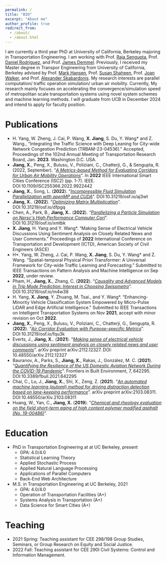 ```yaml
---
permalink: /
title: "BIO"
excerpt: "About me"
author_profile: true
redirect_from: 
  - /about/
  - /about.html
---
```


I am currently a third year PhD at University of California, Berkeley majoring in Transportation Engineering. I am working with Prof. [Raja Sengupta](https://ce.berkeley.edu/people/faculty/sengupta), Prof. [‪Daniel Rodríguez](https://ced.berkeley.edu/people/daniel-rodriguez), and Prof. [‪James Demmel‬‬](https://www2.eecs.berkeley.edu/Faculty/Homepages/demmel.html). Previously, I received my Master degree in Transpor Engineering from University of California, Berkeley advised by Prof. [Mark Hansen](https://ce.berkeley.edu/people/faculty/hansen), Prof. [Susan Shaheen](https://ce.berkeley.edu/people/faculty/shaheen), Prof. [Joan Walker](https://ce.berkeley.edu/people/faculty/walker), and Prof. [Alexander Skabardonis](https://ce.berkeley.edu/people/faculty/skabardonis). My research interests are parallel computation/ traffic operation simulation/ urban air mobility. Currently, My research mainly focuses on accelerating the convergence/simulation speed of metropolitan scale transportation systems using novel system schemes and machine learning methods. I will graduate from UCB in December 2024 and intend to apply for faculty position. 





Publications
======
- H. Yang, W. Zheng, J. Cai, P. Wang, **X. Jiang**, S. Du, Y. Wang* and Z. Wang., “Integrating the Traffic Science with Deep Leaning for City-wide Network Congestion Prediction (TRBAM-23-04536)." Accepted, Proceedings of the 102nd Annual Meeting of Transportation Research Board, Jan. **2023**. Washington D.C. USA.
- **Jiang, X.**, Peng, X., Bulusu, V., Poliziani, C., Chatterji, G., & Sengupta, R. (2022, September). “*[A Metrics-based Method for Evaluating Corridors for Urban Air Mobility Operations](https://scholar.google.com/citations?view_op=view_citation&hl=en&user=YiUWYl0AAAAJ&citation_for_view=YiUWYl0AAAAJ:iH-uZ7U-co4C)*”. In **2022** IEEE International Smart Cities Conference (ISC2) (pp. 1-7). IEEE. DOI:10.1109/ISC255366.2022.9922442
- **Jiang, X.**, Song, L. (**2022**). “*[Incompressible Fluid Simulation Parallelization with openMP and CUDA](https://scholar.google.com/citations?view_op=view_citation&hl=en&user=YiUWYl0AAAAJ&citation_for_view=YiUWYl0AAAAJ:4JMBOYKVnBMC)*”. DOI:10.31219/osf.io/aj3wt
- **Jiang, X.**. (**2022**). “*[Optimizing Matrix Multiplication](https://scholar.google.com/citations?view_op=view_citation&hl=en&user=YiUWYl0AAAAJ&citation_for_view=YiUWYl0AAAAJ:RHpTSmoSYBkC)*”. DOI:10.31219/osf.io/dfpgq
- Chen, A., Park, B., **Jiang, X.**. (**2022**). “*[Parallelizing a Particle Simulation on Nersc's High Performance Computer Cori](https://scholar.google.com/citations?view_op=view_citation&hl=en&user=YiUWYl0AAAAJ&citation_for_view=YiUWYl0AAAAJ:_Qo2XoVZTnwC)*”. DOI:10.31219/osf.io/xmtbk
- **X. Jiang**, H. Yang and Y. Wang*. “Making Sense of Electrical Vehicle Discussions Using Sentiment Analysis on Closely Related News and User Comments." Proceedings of **2022** International Conference on Transportation and Development (ICTD), American Society of Civil Engineers (ASCE)
- H*. Yang, W. Zheng, J. Cai, P. Wang, **X. Jiang**, S. Du, Y. Wang* and Z. Wang. “Spatial-temporal Physical Priori Transformer: A Universal Framework for City-wide Traffic Learning and Forecasting." Submitted to IEEE Transactions on Pattern Analysis and Machine Intelligence on Sep **2022**, under review.
- Pham, H., **Jiang, X.**, Zhang, C. (**2022**). “*[Causality and Advanced Models in Trip Mode Prediction: Interest in Choosing Swissmetro](https://scholar.google.com/citations?view_op=view_citation&hl=en&user=YiUWYl0AAAAJ&citation_for_view=YiUWYl0AAAAJ:e5wmG9Sq2KIC)*”. DOI:10.31219/osf.io/m4w38
- H. Yang, **X. Jiang**, Y. Zhuang, M. Tsai., and Y. Wang*. “Enhancing-Minority Vehicle Classification System Empowered by Micro-Pulse LiDAR and Edge Artificial Intelligence." Submitted to IEEE Transactions on Intelligent Transportation Systems on Nov **2021**, accept with minor revision on Oct **2022**.
- **Jiang, X.**, Peng, X., Bulusu, V., Poliziani, C., Chatterji, G., Sengupta, R. (**2022**). “*[Air Corridor Evaluation with Purpose-specific Metrics](https://scholar.google.com/citations?view_op=view_citation&hl=en&user=YiUWYl0AAAAJ&citation_for_view=YiUWYl0AAAAJ:j3f4tGmQtD8C)*”. DOI:10.31219/osf.io/fqu3k
- Everts, J., **Jiang, X.**. (**2021**). “*[Making sense of electrical vehicle discussions using sentiment analysis on closely related news and user comments](https://scholar.google.com/citations?view_op=view_citation&hl=en&user=YiUWYl0AAAAJ&citation_for_view=YiUWYl0AAAAJ:mB3voiENLucC)*”. arXiv preprint arXiv:2112.12327. DOI: 10.48550/arXiv.2112.12327
- Bauranov, A., Parks, S., **Jiang, X.**, Rakas, J., González, M. C. (**2021**). “*[Quantifying the Resilience of the US Domestic Aviation Network During the COVID-19 Pandemic](https://scholar.google.com/citations?view_op=view_citation&hl=en&user=YiUWYl0AAAAJ&citation_for_view=YiUWYl0AAAAJ:qUcmZB5y_30C)*”. Frontiers in Built Environment, 7, 642295.  DOI:10.3389/fbuil.2021.642295
- Chai, C., Lu, J., **Jiang, X.**, Shi, X., Zeng, Z. (**2021**). “*[An automated machine learning (automl) method for driving distraction detection based on lane-keeping performance](https://scholar.google.com/citations?view_op=view_citation&hl=en&user=YiUWYl0AAAAJ&citation_for_view=YiUWYl0AAAAJ:-f6ydRqryjwC)*”. arXiv preprint arXiv:2103.08311. DOI:10.48550/arXiv.2103.08311
- Huang, W., Yan, C., **Jiang, X.** (**2019**). “*[Chemical and rheology evaluation on the field short-term aging of high content polymer modified asphalt (No. 19-00486)](https://scholar.google.com/citations?view_op=view_citation&hl=en&user=YiUWYl0AAAAJ&citation_for_view=YiUWYl0AAAAJ:hC7cP41nSMkC)*”.






Education
======
- PhD in Transportation Engineering at at UC Berkeley, present
  - GPA: 4.0/4.0
  - Statistical Learning Theory 
  - Applied Stochastic Process
  - Applied Natural Language Processing
  - Applications of Parallel Computers
  - Back-End Web Architecture
- M.S. in Transportation Engineering at UC Berkeley, 2021
  - GPA: 4.0/4.0
  - Operation of Transportation Facilities (A+)
  - Systems Analysis in Transportation (A+)
  - Data Science for Smart Cities (A+)




Teaching
======

- 2021 Spring: Teaching assistant for CEE 298/198 Group Studies, Seminars, or Group Research on Equity and Social Justice.
- 2022 Fall: Teaching assistant for CEE 290I Civil Systems: Control and Information Management.



<!-- Open-Source
======

- Built an **open-source/general [framework](https://github.com/HectorHHZ/Adjacent_Leader_Dencentralized_SGD)** for anyone interested in distributed machine learning. Using this framework, you can implement any centralized/ decentralized, synchronous/ asynchronous distributed SGD algorithms when models fit into a single machine. In addition, this framework provides you a continent way to fulfill any network topology for decentralized SGD.
- Build an **open-source [website](https://github.com/HectorHHZ/NYU-Course-Schedule)** for NYU EECS/DS community and help **150+** NYU students **each semester**. This website summary the open-source courses in NYU EECS/DS, provide links and repositories for each course, list the workload, and provide course experiences for reference. Anyone from the NYU community is welcome to fork and contribute! -->
